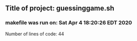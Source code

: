 ## Title of project: guessinggame.sh
### makefile was run on: Sat Apr  4 18:20:26 EDT 2020
Number of lines of code: 44
